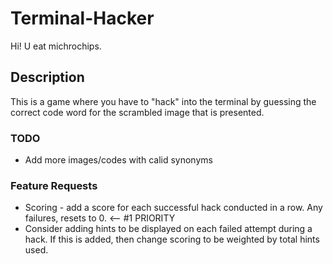 # Terminal-Hacker
Hi! U eat michrochips.

## Description
This is a game where you have to "hack" into the terminal by guessing the correct code word for the scrambled image that is presented.  

### TODO
* Add more images/codes with calid synonyms

### Feature Requests
* Scoring - add a score for each successful hack conducted in a row.  Any failures, resets to 0. <-- #1 PRIORITY
* Consider adding hints to be displayed on each failed attempt during a hack.  If this is added, then change scoring to be weighted by total hints used.
